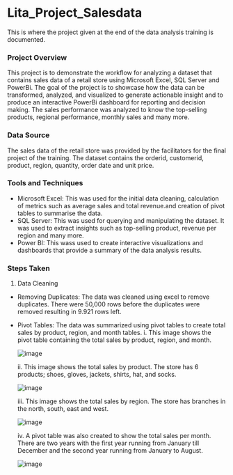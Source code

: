 # Lita_Project_Salesdata
This is where the project given at the end of the data analysis training is documented.

### Project Overview
This project is to demonstrate the workflow for analyzing a dataset that contains sales data of a retail store using Microsoft Excel, SQL Server and PowerBi. The goal of the project is to showcase how the data can be transformed, analyzed, and visualized to generate actionable insight and to produce an interactive PowerBi dashboard for reporting and decision making. The sales performance was analyzed to know the top-selling products, regional performance, monthly sales and many more.

### Data Source
The sales data of the retail store was provided by the facilitators for the final project of the training. The dataset contains the orderid, customerid, product, region, quantity, order date and unit price.

### Tools and Techniques
- Microsoft Excel: This was used for the initial data cleaning, calculation of metrics such as average sales and total revenue.and creation of pivot tables to summarise the data.
- SQL Server: This was used for querying and manipulating the dataset. It was used to extract insights such as top-selling product, revenue per region and many more.
- Power BI: This wass used to create interactive visualizations and dashboards that provide a summary of the data analysis results.

### Steps Taken
1. Data Cleaning
- Removing Duplicates: The data was cleaned using excel to remove duplicates. There were 50,000 rows before the duplicates were removed resulting in 9.921 rows left.
- Pivot Tables: The data was summarized using pivot tables to create total sales by product, region, and month tables.
  i. This image shows the pivot table containing the total sales by product, region, and month.

  ![image](https://github.com/user-attachments/assets/8c298b73-0911-4142-8e74-df27065e912f)

  ii. This image shows the total sales by product. The store has 6 products; shoes, gloves, jackets, shirts, hat, and socks.

  ![image](https://github.com/user-attachments/assets/0db515db-1af6-40fb-b5b6-f5561e565f5c)

  iii. This image shows the total sales by region. The store has branches in the north, south, east and west.

  ![image](https://github.com/user-attachments/assets/54970629-34b3-4f53-96fc-f870390be347)

  iv. A pivot table was also created to show the total sales per month. There are two years with the first year running from January till December and the second year running from January to August.

  ![image](https://github.com/user-attachments/assets/9da98cd3-0e04-4491-9f09-06014e6354ef)



